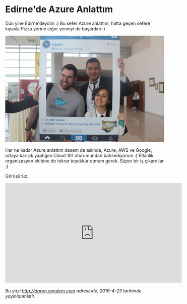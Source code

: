 # Edirne'de Azure Anlattım 

Dün yine Edirne'deydim :) Bu sefer Azure anlattım, hatta geçen sefere kıyasla Pizza yerine ciğer yemeyi de başardım :) 

![](media/Edirne_de_Azure_Anlattim/edirne-azure.jpg)

Her ne kadar Azure anlattım desem de aslında, Azure, AWS ve Google, ortaya karışık yaptığım Cloud 101 oturumundan bahsediyorum :) Etkinlik organizasyon ekibine de tekrar teşekkür etmem gerek. Süper bir iş çıkardılar ;)

Görüşürüz.

<iframe width="560" height="315" src="https://www.youtube.com/embed/7Zmlx0T-l9o" frameborder="0" allowfullscreen></iframe>


*Bu yazi http://daron.yondem.com adresinde, 2016-4-23 tarihinde yayinlanmistir.*